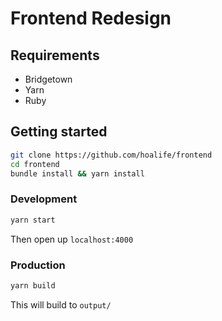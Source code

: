 # Frontend Redesign

## Requirements

- Bridgetown
- Yarn
- Ruby

## Getting started

```bash
git clone https://github.com/hoalife/frontend
cd frontend
bundle install && yarn install
```

### Development

```bash
yarn start
```

Then open up `localhost:4000`

### Production

```bash
yarn build
```

This will build to `output/`
